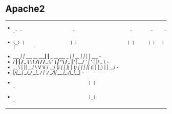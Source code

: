 # Apache2
---------------------------------------------------------------------------------
-      _ _                      _                        _        _     _         -
-     (_) |                    | |                      | |      | |   | |        -
-  ___ _| |_ ___  __      _____| |__    _ __   ___  _ __| |_ __ _| |__ | | ___    -
- / __| | __/ _ \ \ \ /\ / / _ \ '_ \  | '_ \ / _ \| '__| __/ _` | '_ \| |/ _ \   - 
- \__ \ | ||  __/  \ V  V /  __/ |_) | | |_) | (_) | |  | || (_| | |_) | |  __/   -
- |___/_|\__\___|   \_/\_/ \___|_.__/  | .__/ \___/|_|   \__\__,_|_.__/|_|\___|   -
-                                      | |                                        -
-                                      |_|                                        -
----------------------------------------------------------------------------------




